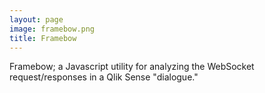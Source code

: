 ```yaml
---
layout: page
image: framebow.png
title: Framebow
---
```

Framebow; a Javascript utility for analyzing the WebSocket request/responses in a Qlik Sense "dialogue." 